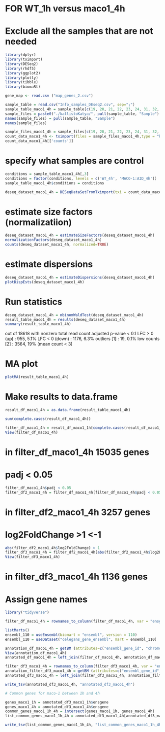 # FOR WT_1h versus maco1_4h
# Exclude all the samples that are not needed

```R
library(dplyr)
library(tximport)
library(DESeq2)
library(rhdf5)
library(ggplot2)
library(plotly)
library(tibble)
library(biomaRt)

gene_map <- read.csv ("map_genes_2.csv")

sample_table = read.csv("Info_samples_DEseq2.csv", sep=";")
sample_table_maco1_4h = sample_table[c(19, 20, 21, 22, 23, 24, 31, 32, 33, 34, 35, 36), ] 
sample_files = paste0("./kallistoKatya/", pull(sample_table, "Sample") , ".1/abundance.h5")
names(sample_files) = pull(sample_table, "Sample")
names(sample_files)

sample_files_maco1_4h = sample_files[c(19, 20, 21, 22, 23, 24, 31, 32, 33, 34, 35, 36)]
count_data_maco1_4h <- tximport(files = sample_files_maco1_4h,type = "kallisto",tx2gene = gene_map, ignoreAfterBar = TRUE)
count_data_maco1_4h[['counts']]
```

# specify what samples are control
```R
conditions = sample_table_maco1_4h[,3]
conditions = factor(conditions, levels = c('WT_4h', 'MACO-1:AID_4h'))
sample_table_maco1_4h$conditions = conditions

deseq_dataset_maco1_4h = DESeqDataSetFromTximport(txi = count_data_maco1_4h, colData = sample_table_maco1_4h, design = ~conditions)
```
# estimate size factors (normalizatiion)

```R
deseq_dataset_maco1_4h = estimateSizeFactors(deseq_dataset_maco1_4h)
normalizationFactors(deseq_dataset_maco1_4h)
counts(deseq_dataset_maco1_4h, normalized=TRUE)
```

# estimate dispersions

```R
deseq_dataset_maco1_4h = estimateDispersions(deseq_dataset_maco1_4h)
plotDispEsts(deseq_dataset_maco1_4h)
```
# Run statistics
```R
deseq_dataset_maco1_4h = nbinomWaldTest(deseq_dataset_maco1_4h) 
result_table_maco1_4h = results(deseq_dataset_maco1_4h) 
summary(result_table_maco1_4h)
```
out of 18618 with nonzero total read count
adjusted p-value < 0.1
LFC > 0 (up)       : 955, 5.1%
LFC < 0 (down)     : 1176, 6.3%
outliers [1]       : 19, 0.1%
low counts [2]     : 3564, 19%
(mean count < 3)


# MA plot
```R
plotMA(result_table_maco1_4h)
```

# Make results to data.frame

```R
result_df_maco1_4h = as.data.frame(result_table_maco1_4h)

sum(complete.cases(result_df_maco1_4h))

filter_df_maco1_4h = result_df_maco1_1h[complete.cases(result_df_maco1_4h),]
View(filter_df_maco1_4h)
```
# in filter_df_maco1_4h 15035 genes

# padj < 0.05

```R
filter_df_maco1_4h$padj < 0.05
filter_df2_maco1_4h = filter_df_maco1_4h[filter_df_maco1_4h$padj < 0.05, ]
```
# in filter_df2_maco1_4h 3257 genes

# log2FoldChange >1 <-1
```R
abs(filter_df2_maco1_4h$log2FoldChange) > 1
filter_df3_maco1_4h = filter_df2_maco1_4h[abs(filter_df2_maco1_4h$log2FoldChange) > 1, ]
View(filter_df3_maco1_4h)
```
# in filter_df3_maco1_4h 1136 genes


# Assign gene names

```R
library("tidyverse")

filter_df_maco1_4h = rownames_to_column(filter_df_maco1_4h, var = "ensgene")

listMarts()
ensembl_110 = useEnsembl(biomart = "ensembl", version = 110)
ensembl_110 = useDataset("celegans_gene_ensembl", mart = ensembl_110)

annotation_df_maco1_4h = getBM (attributes=c("ensembl_gene_id", "chromosome_name", "start_position", "end_position", "strand", "gene_biotype", "external_gene_name", "description"), filters = c("ensembl_gene_id"), values = filter_df_maco1_4h$ensgene, mart = ensembl_110)
View(annotation_df_maco1_4h)
annotated_df_maco1_4h = left_join(filter_df_maco1_4h, annotation_df_maco1_4h, by = c("ensgene" = "ensembl_gene_id"))

filter_df3_maco1_4h = rownames_to_column(filter_df3_maco1_4h, var = "ensgene")
annotation_filter_df3_maco1_4h = getBM (attributes=c("ensembl_gene_id", "chromosome_name", "start_position", "end_position", "strand", "gene_biotype", "external_gene_name", "description"), filters = c("ensembl_gene_id"), values = filter_df3_maco1_4h$ensgene, mart = ensembl_110)
annotated_df3_maco1_4h = left_join(filter_df3_maco1_4h, annotation_filter_df3_maco1_4h, by = c("ensgene" = "ensembl_gene_id"))

write_tsv(annotated_df3_maco1_4h, "annotated_df3_maco1_4h")

# Common genes for maco-1 between 1h and 4h

genes_maco1_1h = annotated_df3_maco1_1h$ensgene
genes_maco1_4h = annotated_df3_maco1_4h$ensgene
common_genes_maco1_1h_4h = intersect(genes_maco1_1h, genes_maco1_4h)
list_common_genes_maco1_1h_4h = annotated_df3_maco1_4h[annotated_df3_maco1_4h$ensgene %in% common_genes_maco1_1h_4h,]

write_tsv(list_common_genes_maco1_1h_4h, "list_common_genes_maco1_1h_4h")

